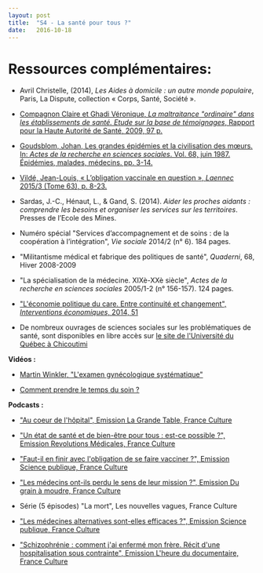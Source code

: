 ```yaml
---
layout: post
title:  "S4 - La santé pour tous ?"
date:   2016-10-18
---
```

# Ressources complémentaires:

- Avril Christelle, (2014), *Les Aides à domicile : un autre monde populaire*, Paris, La Dispute, collection  « Corps, Santé, Société ».

- [Compagnon Claire et Ghadi Véronique, *La maltraitance "ordinaire" dans les établissements de santé. Etude sur la base de témoignages*, Rapport pour la Haute Autorité de Santé, 2009, 97 p.](http://www.has-sante.fr/portail/upload/docs/application/pdf/2010-01/rapport_ghadi_compagnon_2009.pdf)

- [Goudsblom, Johan, Les grandes épidémies et la civilisation des mœurs. In: *Actes de la recherche en sciences sociales*. Vol. 68, juin 1987. Épidémies, malades, médecins. pp. 3-14.](http://www.persee.fr/doc/arss_0335-5322_1987_num_68_1_2370)

- [Vildé, Jean-Louis, « L’obligation vaccinale en question », *Laennec* 2015/3 (Tome 63), p. 8-23.](http://www.cairn.info/revue-laennec-2015-3-page-8.htm)

- Sardas, J.-C., Hénaut, L., & Gand, S. (2014). *Aider les proches aidants : comprendre les besoins et organiser les services sur les territoires*. Presses de l’Ecole des Mines.

- Numéro spécial "Services d’accompagnement et de soins : de la coopération à l’intégration", *Vie sociale* 2014/2 (n° 6). 184 pages.

- "Militantisme médical et fabrique des politiques de santé", *Quaderni*, 68, Hiver 2008-2009

- "La spécialisation de la médecine. XIXè-XXè siècle", *Actes de la recherche en sciences sociales* 2005/1-2 (n° 156-157). 124 pages. 

- ["L'économie politique du care. Entre continuité et changement", *Interventions économiques*, 2014, 51](https://interventionseconomiques.revues.org/2014)

- De nombreux ouvrages de sciences sociales sur les problématiques de santé, sont disponibles en libre accès sur [le site de l'Université du Québec à Chicoutimi](http://classiques.uqac.ca/contemporains/sociologie_de_la_sante/index.html)

**Vidéos :**

- [Martin Winkler, "L'examen gynécologique systématique"](http://www.madmoizelle.com/martin-winckler-examens-gynecologiques-559063?utm_content=buffer62956&utm_medium=social&utm_source=facebook.com&utm_campaign=buffer)

- [Comment prendre le temps du soin ?](https://www.youtube.com/watch?v=roxXdgi9qZE)

**Podcasts :**

- ["Au coeur de l'hôpital", Emission La Grande Table, France Culture](http://www.franceculture.fr/emissions/la-grande-table-1ere-partie/au-coeur-de-lhopital)

- ["Un état de santé et de bien-être pour tous : est-ce possible ?", Emission Revolutions Médicales, France Culture](http://www.franceculture.fr/emissions/revolutions-medicales/un-etat-de-bonne-sante-et-de-bien-etre-pour-tous-est-ce-possible)

- ["Faut-il en finir avec l'obligation de se faire vacciner ?", Emission Science publique, France Culture](http://www.franceculture.fr/emissions/science-publique/faut-il-en-finir-avec-lobligation-de-se-faire-vacciner)

- ["Les médecins ont-ils perdu le sens de leur mission ?", Emission Du grain à moudre, France Culture](http://www.franceculture.fr/emissions/du-grain-moudre/les-medecins-ont-ils-perdu-le-sens-de-leur-mission)

- Série (5 épisodes) "La mort", Les nouvelles vagues, France Culture

- ["Les médecines alternatives sont-elles efficaces ?", Emission Science publique, France Culture](http://www.franceculture.fr/emissions/science-publique/les-medecines-alternatives-sont-elles-efficaces)

- ["Schizophrénie : comment j'ai enfermé mon frère. Récit d'une hospitalisation sous contrainte", Emission L'heure du documentaire, France Culture](http://www.franceculture.fr/emissions/lheure-du-documentaire/schizophrenie-comment-jai-enferme-mon-frere-recit-dune)


